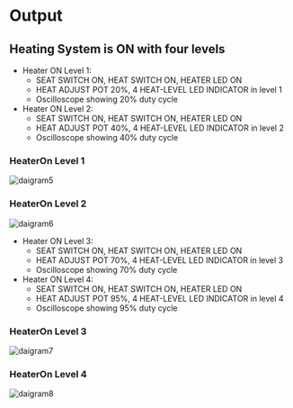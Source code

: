 
# Output
## Heating System is ON with four levels
* Heater ON Level 1: 
  * SEAT SWITCH ON, HEAT SWITCH ON, HEATER LED ON
  * HEAT ADJUST POT 20%, 4 HEAT-LEVEL LED INDICATOR in level 1
  * Oscilloscope showing 20% duty cycle
* Heater ON Level 2: 
  * SEAT SWITCH ON, HEAT SWITCH ON, HEATER LED ON
  * HEAT ADJUST POT 40%, 4 HEAT-LEVEL LED INDICATOR in level 2
  * Oscilloscope showing 40% duty cycle


### HeaterOn Level 1 
![daigram5](https://user-images.githubusercontent.com/94305490/144388684-7124a4a7-d267-4538-ab87-20c23c89e039.png)

### HeaterOn Level 2
![daigram6](https://user-images.githubusercontent.com/94305490/144388756-e87ffbfe-0de9-45d0-b69a-66e97c7296b4.png)


* Heater ON Level 3: 
  * SEAT SWITCH ON, HEAT SWITCH ON, HEATER LED ON
  * HEAT ADJUST POT 70%, 4 HEAT-LEVEL LED INDICATOR in level 3
  * Oscilloscope showing 70% duty cycle
* Heater ON Level 4: 
  * SEAT SWITCH ON, HEAT SWITCH ON, HEATER LED ON
  * HEAT ADJUST POT 95%, 4 HEAT-LEVEL LED INDICATOR in level 4
  * Oscilloscope showing 95% duty cycle

### HeaterOn Level 3 
![daigram7](https://user-images.githubusercontent.com/94305490/144388808-2592aa13-26e8-4119-80d0-0b5f75c416c0.png)

### HeaterOn Level 4 
![daigram8](https://user-images.githubusercontent.com/94305490/144388883-6d56df07-5955-4cc1-b340-ec40e78dcb59.png)

